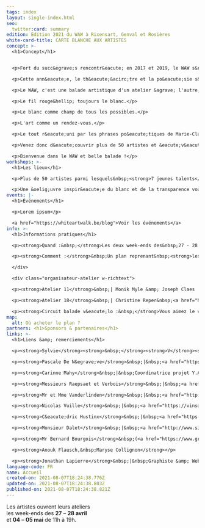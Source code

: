 ```yaml
---
tags: index
layout: single-index.html
seo:
  twitter:card: summary
edition: Edition 2021 du WAW à Rixensart, Genval et Rosières
white-card-title: CARTE BLANCHE AUX ARTISTES
concept: >-
  <h1>Concept</h1>


  <p>Fort du succ&egrave;s rencontr&eacute; en 2017 et 2019, le WAW s&rsquo;enrichit encore et toujours de nouveaux artistes pour sa troisi&egrave;me &eacute;dition.</p>

  <p>Cette ann&eacute;e, le th&eacute;&acirc;tre et la po&eacute;sie s&rsquo;invitent &eacute;galement dans notre parcours qui accueille les &eacute;l&egrave;ves de l&rsquo;Acad&eacute;mie des arts de la parole de Rixensart et met &agrave; l&rsquo;honneur la po&eacute;tesse belge Marie-Claire d'Orbaix (plus d&rsquo;info sur cette partie du parcours dans l&rsquo;onglet &laquo;&eacute;v&eacute;nements&raquo;).</p>

  <p>Le WAW, c'est une balade artistique d'un atelier &agrave; l'autre, d'un univers &agrave; l'autre, d'une vibration &agrave; l'autre.</p>

  <p>Le fil rouge&hellip; toujours le blanc.</p>

  <p>Le blanc comme champ de tous les possibles.</p>

  <p>L'art comme un rendez-vous.</p>

  <p>Le tout r&eacute;uni par les phrases po&eacute;tiques de Marie-Claire d&rsquo;Orbaix.</p>

  <p>Venez donc d&eacute;couvrir plus de 50 artistes et &eacute;v&eacute;nements r&eacute;partis sur 20 lieux de la commune de Rixensart, Genval et Rosi&egrave;res.</p>

  <p>Bienvenue dans le WAW et belle balade !</p>
workshops: >-
  <h1>Les lieux</h1>

  <p>Plus de 50 artistes parmi lesquels&nbsp;<strong>7 jeunes talents</strong>&nbsp;r&eacute;partis sur 22 lieux exposent leurs &oelig;uvres dans les entit&eacute;s de Genval, Rixensart et Rosi&egrave;res</p>

  <p>Une &oelig;uvre inspir&eacute;e du blanc et de la transparence vous y accueillera en guise de pr&eacute;lude &agrave; de multiples d&eacute;couvertes artistiques.</p>
events: |-
  <h1>Événements</h1>

  <p>Lorem ipsum</p>

  <a href="https://whiteartwalk.be/blog">Voir les événements</a>
info: >-
  <h1>Informations pratiques</h1>

  <p><strong>Quand :&nbsp;</strong>Les deux week-ends des&nbsp;27 - 28 avril&nbsp;et&nbsp;4 - 5 mai 2019&nbsp;de 11h &agrave; 19h&nbsp;</p>

  <p><strong>Comment :</strong>&nbsp;Un plan reprenant&nbsp;<strong>les diff&eacute;rents lieux</strong>&nbsp;sera disponible au prix de&nbsp;<strong>3&euro;</strong>&nbsp;dans les 2<strong>&nbsp;lieux</strong>&nbsp;suivants :</p>

  </div>

  <div class="organisateur-atelier w-richtext">

  <p><strong>Atelier 11</strong>&nbsp;| Monik Myle &amp; Joseph Claes |&nbsp;<a href="https://www.google.be/maps/place/Avenue+Gevaert+78,+1332+Rixensart/@50.7201125,4.4982201,17z/data=!3m1!4b1!4m5!3m4!1s0x47c3d72886df438b:0xbf82e9f82683f362!8m2!3d50.7201125!4d4.5004088?hl=fr"><strong>Genval</strong>&nbsp;- Avenue Gevaert 78</a></p>

  <p><strong>Atelier 18</strong>&nbsp;| Christine Reper&nbsp;<a href="https://www.google.be/maps/place/Rue+Jolie+18,+1331+Rixensart/@50.7299617,4.5395864,17z/data=!3m1!4b1!4m5!3m4!1s0x47c3d7a7227d9e47:0xea1ca3177b0c5ab!8m2!3d50.7299617!4d4.5417751?hl=fr"><strong>Rosi&egrave;res</strong>&nbsp;- Rue Jolie 18</a></p>

  <p><strong>Circuit balade v&eacute;lo :&nbsp;</strong>Vous aimez le v&eacute;lo et souhaiteriez relier les lieux d&rsquo;exposition en utilisant les chemins parall&egrave;les, un circuit balade v&eacute;lo est disponible avec le plan des ateliers sur demande.</p>
map:
  alt: Où acheter le plan ?
partners: <h1>Sponsors & partenaires</h1>
links: >-
  <h1>Liens &amp; remerciements</h1>

  <p><strong>Sylvie</strong><strong>&nbsp;</strong><strong>V</strong><strong>an</strong><strong>&nbsp;</strong><strong>den</strong><strong>&nbsp;</strong><strong>Eynde-C</strong><strong>a</strong><strong>yphas</strong><strong>&nbsp;</strong>| &Eacute;chevine de la culture &agrave; Rixensart</p>

  <p><strong>Pascale De N&egrave;ve</strong>&nbsp;|&nbsp;<a href="https://www.passeusedemots.net/">Passeuse de mots</a></p>

  <p><strong>Carinne Mahy</strong>&nbsp;|&nbsp;Coordinatrice projet Y.A.P. (Young Artist Project) |&nbsp;Professeur d'arts &agrave; ARix</p>

  <p><strong>Messieurs Raepsaet et Verbois</strong>&nbsp;|&nbsp;<a href="http://users.skynet.be/musee-arc-rixensart/index.html">Tir &agrave; l&rsquo;Arc</a></p>

  <p><strong>Mr et Mme Vanderlinden</strong>&nbsp;|&nbsp;<a href="http://www.parival.be/home3.asp?ClubID=35&amp;LG=FR">Parival</a></p>

  <p><strong>Nicolas Vuille</strong>&nbsp;|&nbsp;<a href="https://vinsdegenval.wordpress.com/">Vins de Genval</a></p>

  <p><strong>C&eacute;dric Hustinx</strong>&nbsp;|&nbsp;<a href="https://labelcypres.wordpress.com/">Cypr&egrave;s Records</a></p>

  <p><strong>Monsieur Dalet</strong>&nbsp;|&nbsp;<a href="http://www.si-rixensart.be/">Syndicat d&rsquo;initiative Rixensart</a></p>

  <p><strong>Mr Bernard Bourgois</strong>&nbsp;(<a href="https://www.gracq.org/rixensart">Gracq</a>)</p>

  <p><strong>Anouk Flausch,&nbsp;Maryse Collignon</strong></p>

  <p><strong>Jonathan Lapierre</strong>&nbsp;|&nbsp;Graphiste &amp; Web designer&nbsp;|&nbsp;<a href="http://www.jonathanlapierre.be/">www.jonathanlapierre.be</a>&nbsp;|&nbsp;<a href="https://www.creatsy.be/">www.creatsy.be</a></p>
language-code: FR
name: Accueil
created-on: 2021-08-07T18:24:38.776Z
updated-on: 2021-08-07T18:24:38.803Z
published-on: 2021-08-07T18:24:38.821Z
---
```

Les artistes ouvrent leurs ateliers\
les week-ends des **27** – **28 avril**\
et **04** – **05 mai** de 11h à 19h.